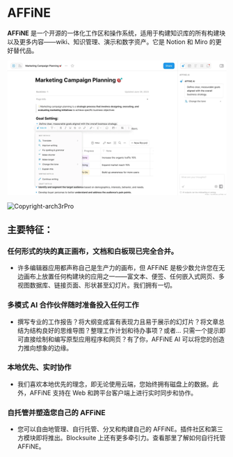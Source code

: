 # AFFiNE

**AFFiNE** 是一个开源的一体化工作区和操作系统，适用于构建知识库的所有构建块以及更多内容——wiki、知识管理、演示和数字资产。它是 Notion 和 Miro 的更好替代品。

![AFFiNE](https://raw.githubusercontent.com/xiaoY233/PicList/main/public/assets/AFFiNE.png)

<!-- 橙色风格 -->

![Copyright-arch3rPro](https://img.shields.io/badge/Copyright-arch3rPro-ff9800?style=flat&logo=github&logoColor=white)

## 主要特征：

### 任何形式的块的真正画布，文档和白板现已完全合并。

- 许多编辑器应用都声称自己是生产力的画布，但 AFFiNE 是极少数允许您在无边画布上放置任何构建块的应用之一——富文本、便签、任何嵌入式网页、多视图数据库、链接页面、形状甚至幻灯片。我们拥有一切。

### 多模式 AI 合作伙伴随时准备投入任何工作

- 撰写专业的工作报告？将大纲变成富有表现力且易于展示的幻灯片？将文章总结为结构良好的思维导图？整理工作计划和待办事项？或者... 只需一个提示即可直接绘制和编写原型应用程序和网页？有了你，AFFiNE AI 可以将您的创造力推向想象的边缘。

### 本地优先、实时协作

- 我们喜欢本地优先的理念，即无论使用云端，您始终拥有磁盘上的数据。此外，AFFiNE 支持在 Web 和跨平台客户端上进行实时同步和协作。

### 自托管并塑造您自己的 AFFiNE

- 您可以自由地管理、自行托管、分叉和构建自己的 AFFiNE。插件社区和第三方模块即将推出。Blocksuite 上还有更多牵引力。查看那里了解如何自行托管 AFFiNE。